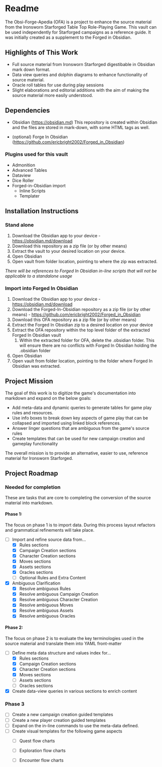 # Readme
The Obsi-Forge-Apedia (OFA) is a project to enhance the source material from the Ironsworn Starforged Table Top Role-Playing Game. This vault can be used independently for Starforged campaigns as a reference guide. It was initially created as a supplement to the Forged in Obsidian.

## Highlights of This Work
- Full source material from Ironsworn Starforged digestibable in Obsidian mark down format.
- Data view queries and dolphin diagrams to enhance functionality of source material.
- Oracle roll tables for use during play sessions
- Slight elaborations and editorial additions with the aim of making the source material more easily understood.

## Dependencies
* Obsidian (https://obsidian.md)
  This repository is created within Obsidian and the files are stored in mark-down, with some HTML tags as well.
- (optional) Forge In Obsidian (https://github.com/ericbright2002/Forged_in_Obsidian)
  
### Plugins used for this vault
- Admonition
- Advanced Tables
- Dataview
- Dice Roller
- Forged-in-Obsidian import
	- Inline Scripts
	- Templater

## Installation Instructions

### Stand alone
1. Download the Obsidian app to your device - https://obsidian.md/download
3. Download this repository as a zip file (or by other means)
4. Extract the vault to your desired location on your device.
5. Open Obsidian 
6. Open vault from folder location, pointing to where the zip was extracted.

*There will be references to Forged In Obsidian in-line scripts that will not be applicable to a standalone usage*

### Import into Forged In Obsidian
1. Download the Obsidian app to your device - https://obsidian.md/download
2. Download the Forged-In-Obsidian repository as a zip file (or by other means) - https://github.com/ericbright2002/Forged_in_Obsidian
3. Download this OFA repository as a zip file (or by other means)
4. Extract the Forged In Obsidian zip to a desired location on your device
5. Extract the OFA repository within the top level folder of the extracted Forged In Obsidian vault
	1. Within the extracted folder for OFA, delete the .obsidian folder. This will ensure there are no conflicts with Forged In Obsidian holding the .obsidian folder
6. Open Obsidian
7. Open vault from folder location, pointing to the folder where Forged In Obsidian was extracted.

## Project Mission
The goal of this work is to digitize the game's documentation into markdown and expand on the below goals:

  - Add meta-data and dynamic queries to generate tables for game play rules and resources.
  - Use info boxes to break down key aspects of game play that can be collapsed and imported using linked block references.
  - Answer linger questions that are ambiguous from the game's source rules
  - Create templates that can be used for new campaign creation and gameplay functionality
 
The overall mission is to provide an alternative, easier to use, reference material for Ironsworn Starforged.

## Project Roadmap
### Needed for completion
These are tasks that are core to completing the conversion of the source material into markdown.

#### Phase 1:
The focus on phase 1 is to import data.  During this process layout refactors and grammatical refinements will take place.
- [ ] Import and refine source data from...
	- [x] Rules sections
	- [x] Campaign Creation sections
	- [x] Character Creation sections
	- [x] Moves sections
	- [x] Assets sections
	- [x] Oracles sections
	- [ ] Optional Rules and Extra Content
- [x] Ambiguous Clarification
	- [x] Resolve ambiguous Rules
	- [x] Resolve ambiguous Campaign Creation
	- [x] Resolve ambiguous Character Creation
	- [x] Resolve ambiguous Moves
	- [x] Resolve ambiguous Assets
	- [x] Resolve ambiguous Oracles

#### Phase 2:
The focus  on phase 2 is to evaluate the key terminologies used in the source material and translate them into YAML front-matter
 - [ ] Define meta data structure and values index for...
	 - [x] Rules sections
	 - [x] Campaign Creation sections
	 - [x] Character Creation sections
	 - [x] Moves sections
	 - [ ] Assets sections
	 - [ ] Oracles sections
 - [x] Create data-view queries in various sections to enrich content

### Phase 3
 - [ ] Create a new campaign creation guided templates
 - [ ] Create a new player creation guided templates
 - [ ] Expand on the in-line commands to use the meta-data defined.
 - [ ] Create visual templates for the following game aspects
	 - [ ] Quest flow charts
	 - [ ] Exploration flow charts
	 - [ ] Encounter flow charts

